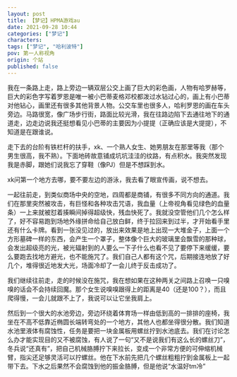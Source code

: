 ```yaml
---
layout: post
title: 【梦记】HPMA游戏au
date: 2021-09-28 10:44
categories: ["梦记"]
characters: 
tags: ["梦记", "哈利波特"]
pov: 第一人称视角
origin: 个站
published: false
---
```


我在一条路上走，路上旁边一辆双层公交上画了巨大的彩色画，人物有哈罗赫等，巨大的彩色字写着罗恩是唯一被小巴蒂麦格邓校都泼过水钻过心的，画上有小巴蒂对他钻心，画里还有很多其他背景人物。公交车里也很多人，哈利罗恩的画在车头旁边。马路很宽，像广场步行街，路面比较光滑，我在往路边陷下去通往地下的通道走，边走边说我还挺想看见小巴蒂的主要因为小提提（正确应该是大提提），不知道是在跟谁说。

走下去的台阶有铁栏杆的扶手，xk、一个熟人女生、她男朋友在那里等我（那个男生很高，我不熟）。下面地砖故意铺成坑坑洼洼的纹路，有点积水。我突然发现我是赤脚，跟她们说我忘了穿鞋（像PJ）但是不想踩到水。

xk问第一个地方去哪，要不要左边的游泳，我去看了眼宣传画，说不想去。

一起往前走，到类似商场中央的空地，四周都是商铺，有很多不同方向的通道。我们在那里突然被攻击，有巨怪和各种攻击咒语，我血量（上帝视角看见绿色的血量条）一上来就被怼着揍瞬间掉得超级快，残血快死了。我就没空管他们几个怎么样了，好不容易跑到场地外缘拼命给自己放白鲜，终于拉回来到过半，才开始看手里还有什么卡牌。看到一张没见过的，放出来效果是地上出现一大堆金子，上面一个方形墓碑一样的东西，会产生一个罩子，整体像个巨大的玻璃里会飘雪的那种球，会发出超级亮的光，被光辐射到的人要么一下子什么也看不见了要停下来缓缓，要么要跑去找地方避光，也不能施咒了。我们自己人都有这个咒，后期接连地放了好几个，堆得很近地发大光，场面冷却了一会儿终于反击成功了。

我们继续往前走，走的时候没在施咒，我在想如果在这种两关之间路上召唤一只嗅嗅的话会不会持续回魔。那个女生说嗅嗅跟得上的距离是40（还是100？），而且爬得慢，一会儿就跟不上了，我说可以让它坐我肩上。

然后到一个很大的水池旁边，旁边环绕着体育场一样由低到高的一排排的座椅，我坐在不高不低靠近椭圆长端转弯处的一个地方，其他人也都坐得很分散。我们知道水池里液体有腐蚀性，任务是要把一块金属板用螺丝拧到水池底去。我们在讨论怎么办才能实现目的又不被腐蚀，有人说了一句“又不是说我们有这么长的螺丝刀”，冬兵说“还真有”，把自己机械胳膊拧下来拉长，变成一个非常方便的可伸缩机械臂，指尖还足够灵活可以拧螺丝。他在下水前先把几个螺丝粗粗拧到金属板上一起带下去。下水之后果然不会腐蚀到他的振金胳膊，但是他说“水温好tm冷”

